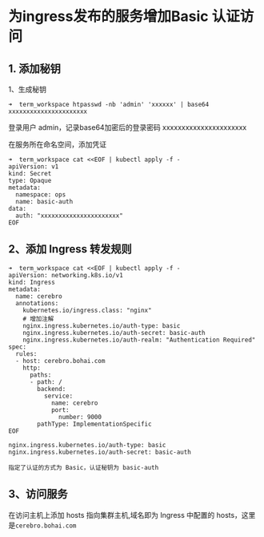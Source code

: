 # 为ingress发布的服务增加Basic 认证访问

## 1. 添加秘钥

1、生成秘钥

```
➜  term_workspace htpasswd -nb 'admin' 'xxxxxx' | base64
xxxxxxxxxxxxxxxxxxxxxx
```

登录用户 admin，记录base64加密后的登录密码 xxxxxxxxxxxxxxxxxxxxxx 

在服务所在命名空间，添加凭证

```
➜  term_workspace cat <<EOF | kubectl apply -f -
apiVersion: v1
kind: Secret
type: Opaque
metadata:
  namespace: ops
  name: basic-auth
data:
  auth: "xxxxxxxxxxxxxxxxxxxxxx"
EOF
```

##  2、添加 Ingress 转发规则

```
➜  term_workspace cat <<EOF | kubectl apply -f -
apiVersion: networking.k8s.io/v1
kind: Ingress
metadata:
  name: cerebro
  annotations:
    kubernetes.io/ingress.class: "nginx"
    # 增加注解
    nginx.ingress.kubernetes.io/auth-type: basic
    nginx.ingress.kubernetes.io/auth-secret: basic-auth
    nginx.ingress.kubernetes.io/auth-realm: "Authentication Required"
spec:
  rules:
  - host: cerebro.bohai.com
    http:
      paths:
      - path: /
        backend:
          service:
            name: cerebro
            port:
              number: 9000
        pathType: ImplementationSpecific
EOF
```


```
nginx.ingress.kubernetes.io/auth-type: basic 
nginx.ingress.kubernetes.io/auth-secret: basic-auth 

指定了认证的方式为 Basic，认证秘钥为 basic-auth 
```

## 3、访问服务

在访问主机上添加 hosts 指向集群主机,域名即为 Ingress 中配置的 hosts，这里是`cerebro.bohai.com`


